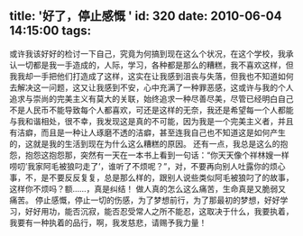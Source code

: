 title: '好了，停止感慨 '
id: 320
date: 2010-06-04 14:15:00
tags:
---

或许我该好好的检讨一下自己，究竟为何搞到现在这么个状况，在这个学校，我承认一切都是我一手造成的，人际，学习，各种都是那么的糟糕，我不喜欢这样，但我我却一手把他们打造成了这样，这实在让我感到沮丧与失落，但我也不知道如何去解决这一问题，这又让我感到不安，心中充满了一种罪恶感，这或许与我的个人追求与崇尚的完美主义有莫大的关联，始终追求一种尽善尽美，尽管已经明白自己不是人民币不能导致每个人都喜欢，可还是这样的无奈，我还是希望每一个人都能与我和谐相处，很不幸，我发现这是真的不可能，因为我是一个完美主义者，并且有洁癖，而且是一种让人琢磨不透的洁癖，甚至连我自己也不知道这是如何产生的，这就是我的生活到现在为什么这么糟糕的原因。
   还有一点，我总是这么的抱怨，抱怨这抱怨那，突然有一天在一本书上看到一句话：“你天天像个祥林嫂一样唠叨’我家阿毛被狼叼走了’，谁听了不烦呢？”，对，不要再向别人吐露你的烦心事，不，是不要反反复复，总是那么样的，跟别人说些类似阿毛被狼叼了的故事，这样你不烦吗？额……，真是纠结！
做人真的怎么这么痛苦，生命真是又脆弱又痛苦。
  停止感慨，停止一切的伤感，为了梦想前行，为了那最初的梦想，好好学习，好好用功，能否沉寂，能否忍受常人之所不能忍，这取决于什么，我要执着，我要有一种执着的品行，啊，我发慈悲，请赐予我力量！